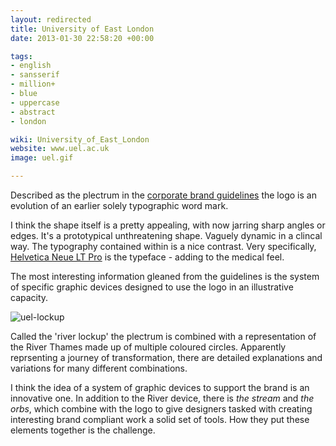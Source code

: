 ```yaml
---
layout: redirected
title: University of East London
date: 2013-01-30 22:58:20 +00:00

tags:
- english
- sansserif
- million+
- blue
- uppercase
- abstract
- london

wiki: University_of_East_London
website: www.uel.ac.uk
image: uel.gif

---
```


Described as the plectrum in the <a href="http://www.uel.ac.uk/brand/documents/uel_brandguidelines_2011.pdf">corporate brand guidelines</a> the logo is an evolution of an earlier solely typographic word mark.

I think the shape itself is a pretty appealing, with now jarring sharp angles or edges. It's a prototypical unthreatening shape. Vaguely dynamic in a clincal way. The typography contained within is a nice contrast. Very specifically,<a href="http://typedia.com/explore/typeface/helvetica-neue/"> Helvetica Neue LT Pro</a> is the typeface - adding to the medical feel.

The most interesting information gleaned from the guidelines is the system of specific graphic devices designed to use the logo in an illustrative capacity.

<img src="images/uel-lockup.gif" alt="uel-lockup"/>

Called the 'river lockup' the plectrum is combined with a representation of the River Thames made up of multiple coloured circles. Apparently reprsenting a journey of transformation, there are detailed explanations and variations for many different combinations.

I think the idea of a system of graphic devices to support the brand is an innovative one. In addition to the River device, there is <em>the stream </em> and <em>the orbs</em>, which combine with the logo to give designers tasked with creating interesting brand compliant work a solid set of tools. How they put these elements together is the challenge.
